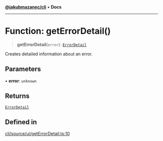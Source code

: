 [**@jakubmazanec/cli**](../README.md) • **Docs**

---

# Function: getErrorDetail()

> **getErrorDetail**(`error`): [`ErrorDetail`](../type-aliases/ErrorDetail.md)

Creates detailed information about an error.

## Parameters

• **error**: `unknown`

## Returns

[`ErrorDetail`](../type-aliases/ErrorDetail.md)

## Defined in

[cli/source/ui/getErrorDetail.ts:10](https://github.com/jakubmazanec/tools/blob/29163046acd1da0224b08fd05ca40f385e9ab4e5/packages/cli/source/ui/getErrorDetail.ts#L10)

